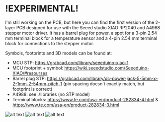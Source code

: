 # !EXPERIMENTAL!

I'm still working on the PCB, but here you can find the first version of the 2-layer PCB designed for use with the Seeed studio XIAO RP2040 and A4988 stepper motor driver. It has a barrel plug for power, a spot for a 3-pin 2.54 mm terminal block for a temperature sensor and a 4-pin 2.54 mm terminal block for connections to the stepper motor.

Symbols, footprints and 3D models can be found at:
- MCU STP: https://grabcad.com/library/seeeduino-xiao-1
- MCU footprint + symbol: https://wiki.seeedstudio.com/Seeeduino-XIAO/#resourses
- Barrel plug STP: https://grabcad.com/library/dc-power-jack-5-5mm-x-2-1mm-2-54mm-pitch-1 (pin spacing doesn't exactly match, but footprint is correct)
- A4988: see .\libraries (no STP model)
- Terminal blocks: https://www.te.com/usa-en/product-282834-4.html & https://www.te.com/usa-en/product-282834-3.html

![alt text]([https://github.com/GeneralSyb/Step-moonlite-astrofocus/blob/main/focuser-pcb/EZFocus_pcb.png?raw=true])
![alt text]([https://github.com/GeneralSyb/Step-moonlite-astrofocus/blob/main/focuser-pcb/EZFocus_schematic.png?raw=true])
![alt text]([https://github.com/GeneralSyb/Step-moonlite-astrofocus/blob/main/focuser-pcb/EZFocus_3d.png?raw=true])

